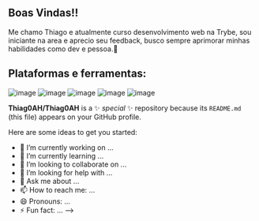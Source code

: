 ## Boas Vindas!!
Me chamo Thiago e atualmente curso desenvolvimento web na Trybe, sou iniciante na area e aprecio seu feedback, busco sempre aprimorar minhas habilidades como dev e pessoa.:book:
## Plataformas e ferramentas:
![image]({https://img.shields.io/badge/Ubuntu-E95420?style=for-the-badge&logo=ubuntu&logoColor=white}) ![image]({https://img.shields.io/badge/Node.js-339933?style=for-the-badge&logo=nodedotjs&logoColor=white}) ![image]({https://img.shields.io/badge/VSCode-0078D4?style=for-the-badge&logo=visual%20studio%20code&logoColor=white}) ![image]({https://img.shields.io/badge/LinkedIn-0077B5?style=for-the-badge&logo=linkedin&logoColor=white}) ![image]({https://github.com/alexandresanlim/Badges4-README.md-Profile#:~:text=https%3A//img.shields.io/badge/JavaScript%2D323330%3Fstyle%3Dfor%2Dthe%2Dbadge%26logo%3Djavascript%26logoColor%3DF7DF1E})



**Thiag0AH/Thiag0AH** is a ✨ _special_ ✨ repository because its `README.md` (this file) appears on your GitHub profile.

Here are some ideas to get you started:

- 🔭 I’m currently working on ...
- 🌱 I’m currently learning ...
- 👯 I’m looking to collaborate on ...
- 🤔 I’m looking for help with ...
- 💬 Ask me about ...
- 📫 How to reach me: ...
- 😄 Pronouns: ...
- ⚡ Fun fact: ...
-->
